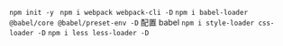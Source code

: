 `npm init -y `
`npm i webpack webpack-cli -D`
`npm i babel-loader @babel/core @babel/preset-env -D`
配置 babel
`npm i style-loader css-loader -D`
`npm i less less-loader -D`